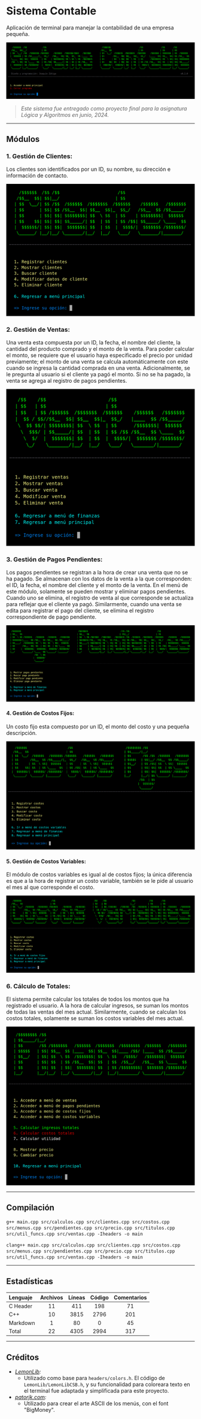 # Sistema Contable

Aplicación de terminal para manejar la contabilidad de una empresa pequeña.

![Pantalla inicial del sistema.](./assets/menu-inicial.png "Pantalla inicial del sistema.")

> *Este sistema fue entregado como proyecto final para la asignatura Lógica y Algoritmos en junio, 2024.*

---

## Módulos

### 1. Gestión de Clientes:

Los clientes son identificados por un ID, su nombre, su dirección e información de contacto.

![Menú de Gestión de Clientes.](./assets/menu-clientes.png "Menú de Gestión de Clientes.")

### 2. Gestión de Ventas:

Una venta esta compuesta por un ID, la fecha, el nombre del cliente, la cantidad del producto comprado y el monto de la venta. Para poder calcular el monto, se requiere que el usuario haya especificado el precio por unidad previamente; el monto de una venta se calcula automáticamente con este cuando se ingresa la cantidad comprada en una venta. Adicionalmente, se le pregunta al usuario si el cliente ya pagó el monto. Si no se ha pagado, la venta se agrega al registro de pagos pendientes.

![Menú de Gestión de Ventas.](./assets/menu-ventas.png "Menú de Gestión de Ventas.")

### 3. Gestión de Pagos Pendientes:

Los pagos pendientes se registran a la hora de crear una venta que no se ha pagado. Se almacenan con los datos de la venta a la que corresponden: el ID, la fecha, el nombre del cliente y el monto de la venta. En el menú de este módulo, solamente se pueden mostrar y eliminar pagos pendientes. Cuando uno se elimina, el registro de venta al que corresponde se actualiza para reflejar que el cliente ya pagó. Similarmente, cuando una venta se edita para registrar el pago del cliente, se elimina el registro correspondiente de pago pendiente.

![Menú de Gestión de Pagos Pendientes.](./assets/menu-pendientes.png "Menú de Gestión de Pagos Pendientes.")

#### 4. Gestión de Costos Fijos:

Un costo fijo esta compuesto por un ID, el monto del costo y una pequeña descripción.

![Menú de Gestión de Costos Fijos.](./assets/menu-fijos.png "Menú de Gestión de Costos Fijos.")

#### 5. Gestión de Costos Variables:

El módulo de costos variables es igual al de costos fijos; la única diferencia es que a la hora de registrar un costo variable, también se le pide al usuario el mes al que corresponde el costo.

![Menú de Gestión de Costos Variables.](./assets/menu-variables.png "Menú de Gestión de Costos Variables.")

### 6. Cálculo de Totales:

El sistema permite calcular los totales de todos los montos que ha registrado el usuario. A la hora de calcular ingresos, se suman los montos de todas las ventas del mes actual. Similarmente, cuando se calculan los costos totales, solamente se suman los costos variables del mes actual.

![Menú de Finanzas.](./assets/menu-finanzas.png "Menú de Finanzas.")

---

## Compilación

```
g++ main.cpp src/calculos.cpp src/clientes.cpp src/costos.cpp src/menus.cpp src/pendientes.cpp src/precio.cpp src/titulos.cpp src/util_funcs.cpp src/ventas.cpp -Iheaders -o main
```

```
clang++ main.cpp src/calculos.cpp src/clientes.cpp src/costos.cpp src/menus.cpp src/pendientes.cpp src/precio.cpp src/titulos.cpp src/util_funcs.cpp src/ventas.cpp -Iheaders -o main
```

---

## Estadísticas

| Lenguaje | Archivos | Líneas | Código | Comentarios |
| :------- | :------: | :----: | :----: | :---------: |
| C Header | 11       | 411    | 198    | 71          |
| C++      | 10       | 3815   | 2796   | 201         |
| Markdown | 1        | 80     | 0      | 45          |
| Total    | 22       | 4305   | 2994   | 317         |

---

## Créditos

* *[LemonLib](https://github.com/sea2horses/LemonLib):*
    * Utilizado como base para ```headers/colors.h```. El código de ```LemonLib/LemonLibCSB.h```, y su funcionalidad para coloreara texto en el terminal fue adaptada y simplificada para este proyecto.
* *[patorjk.com](http://patorjk.com/software/taag/):*
    * Utilizado para crear el arte ASCII de los menús, con el font "BigMoney".
